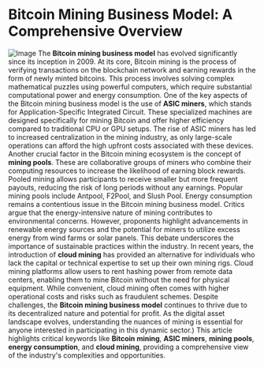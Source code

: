 # Bitcoin Mining Business Model: A Comprehensive Overview

![Image](https://github.com/user-attachments/assets/d7419ec9-dc67-403f-bf28-8faea5f1f74f)
The **Bitcoin mining business model** has evolved significantly since its inception in 2009. At its core, Bitcoin mining is the process of verifying transactions on the blockchain network and earning rewards in the form of newly minted bitcoins. This process involves solving complex mathematical puzzles using powerful computers, which require substantial computational power and energy consumption.
One of the key aspects of the Bitcoin mining business model is the use of **ASIC miners**, which stands for Application-Specific Integrated Circuit. These specialized machines are designed specifically for mining Bitcoin and offer higher efficiency compared to traditional CPU or GPU setups. The rise of ASIC miners has led to increased centralization in the mining industry, as only large-scale operations can afford the high upfront costs associated with these devices.
Another crucial factor in the Bitcoin mining ecosystem is the concept of **mining pools**. These are collaborative groups of miners who combine their computing resources to increase the likelihood of earning block rewards. Pooled mining allows participants to receive smaller but more frequent payouts, reducing the risk of long periods without any earnings. Popular mining pools include Antpool, F2Pool, and Slush Pool.
Energy consumption remains a contentious issue in the Bitcoin mining business model. Critics argue that the energy-intensive nature of mining contributes to environmental concerns. However, proponents highlight advancements in renewable energy sources and the potential for miners to utilize excess energy from wind farms or solar panels. This debate underscores the importance of sustainable practices within the industry.
In recent years, the introduction of **cloud mining** has provided an alternative for individuals who lack the capital or technical expertise to set up their own mining rigs. Cloud mining platforms allow users to rent hashing power from remote data centers, enabling them to mine Bitcoin without the need for physical equipment. While convenient, cloud mining often comes with higher operational costs and risks such as fraudulent schemes.
Despite challenges, the **Bitcoin mining business model** continues to thrive due to its decentralized nature and potential for profit. As the digital asset landscape evolves, understanding the nuances of mining is essential for anyone interested in participating in this dynamic sector.)
This article highlights critical keywords like **Bitcoin mining**, **ASIC miners**, **mining pools**, **energy consumption**, and **cloud mining**, providing a comprehensive view of the industry's complexities and opportunities.
